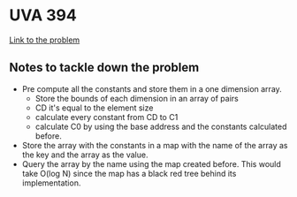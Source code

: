 # UVA 394

[Link to the problem](https://vjudge.net/problem/UVA-394)

## Notes to tackle down the problem

- Pre compute all the constants and store them in a one dimension array.
    - Store the bounds of each dimension in an array of pairs
    - CD it's equal to the element size
    - calculate every constant from CD to C1
    - calculate C0 by using the base address and the constants calculated before.
- Store the array with the constants in a map with the name of the array as the key and the array as the value.
- Query the array by the name using the map created before. This would take O(log N) since the map has a black red tree behind its implementation.
